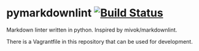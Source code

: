# pymarkdownlint [![Build Status](https://travis-ci.org/jorisroovers/pymarkdownlint.svg?branch=master)](https://travis-ci.org/jorisroovers/pymarkdownlint)
Markdown linter written in python. Inspired by mivok/markdownlint.

There is a Vagrantfile in this repository that can be used for development.

